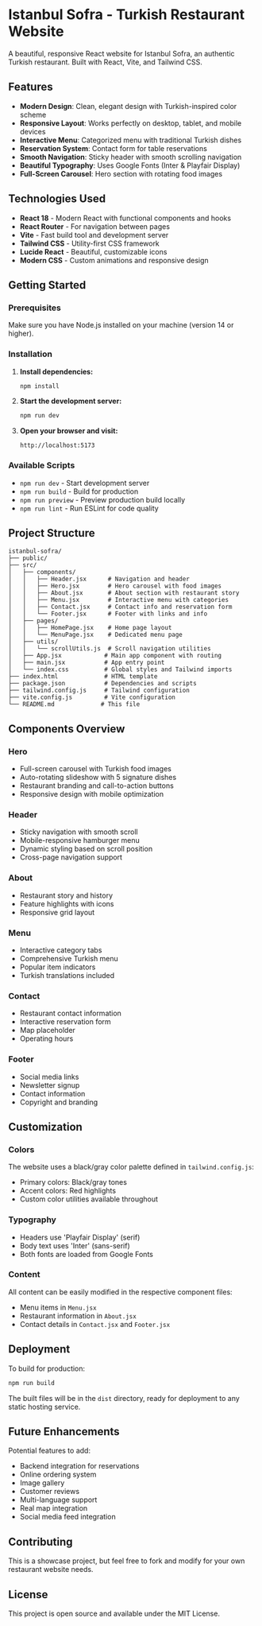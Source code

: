 # Istanbul Sofra - Turkish Restaurant Website

A beautiful, responsive React website for Istanbul Sofra, an authentic Turkish restaurant. Built with React, Vite, and Tailwind CSS.

## Features

- **Modern Design**: Clean, elegant design with Turkish-inspired color scheme
- **Responsive Layout**: Works perfectly on desktop, tablet, and mobile devices
- **Interactive Menu**: Categorized menu with traditional Turkish dishes
- **Reservation System**: Contact form for table reservations
- **Smooth Navigation**: Sticky header with smooth scrolling navigation
- **Beautiful Typography**: Uses Google Fonts (Inter & Playfair Display)
- **Full-Screen Carousel**: Hero section with rotating food images

## Technologies Used

- **React 18** - Modern React with functional components and hooks
- **React Router** - For navigation between pages
- **Vite** - Fast build tool and development server
- **Tailwind CSS** - Utility-first CSS framework
- **Lucide React** - Beautiful, customizable icons
- **Modern CSS** - Custom animations and responsive design

## Getting Started

### Prerequisites

Make sure you have Node.js installed on your machine (version 14 or higher).

### Installation

1. **Install dependencies:**
   ```bash
   npm install
   ```

2. **Start the development server:**
   ```bash
   npm run dev
   ```

3. **Open your browser and visit:**
   ```
   http://localhost:5173
   ```

### Available Scripts

- `npm run dev` - Start development server
- `npm run build` - Build for production
- `npm run preview` - Preview production build locally
- `npm run lint` - Run ESLint for code quality

## Project Structure

```
istanbul-sofra/
├── public/
├── src/
│   ├── components/
│   │   ├── Header.jsx      # Navigation and header
│   │   ├── Hero.jsx        # Hero carousel with food images
│   │   ├── About.jsx       # About section with restaurant story
│   │   ├── Menu.jsx        # Interactive menu with categories
│   │   ├── Contact.jsx     # Contact info and reservation form
│   │   └── Footer.jsx      # Footer with links and info
│   ├── pages/
│   │   ├── HomePage.jsx    # Home page layout
│   │   └── MenuPage.jsx    # Dedicated menu page
│   ├── utils/
│   │   └── scrollUtils.js  # Scroll navigation utilities
│   ├── App.jsx            # Main app component with routing
│   ├── main.jsx           # App entry point
│   └── index.css          # Global styles and Tailwind imports
├── index.html             # HTML template
├── package.json           # Dependencies and scripts
├── tailwind.config.js     # Tailwind configuration
├── vite.config.js         # Vite configuration
└── README.md             # This file
```

## Components Overview

### Hero
- Full-screen carousel with Turkish food images
- Auto-rotating slideshow with 5 signature dishes
- Restaurant branding and call-to-action buttons
- Responsive design with mobile optimization

### Header
- Sticky navigation with smooth scroll
- Mobile-responsive hamburger menu
- Dynamic styling based on scroll position
- Cross-page navigation support

### About
- Restaurant story and history
- Feature highlights with icons
- Responsive grid layout

### Menu
- Interactive category tabs
- Comprehensive Turkish menu
- Popular item indicators
- Turkish translations included

### Contact
- Restaurant contact information
- Interactive reservation form
- Map placeholder
- Operating hours

### Footer
- Social media links
- Newsletter signup
- Contact information
- Copyright and branding

## Customization

### Colors
The website uses a black/gray color palette defined in `tailwind.config.js`:
- Primary colors: Black/gray tones
- Accent colors: Red highlights
- Custom color utilities available throughout

### Typography
- Headers use 'Playfair Display' (serif)
- Body text uses 'Inter' (sans-serif)
- Both fonts are loaded from Google Fonts

### Content
All content can be easily modified in the respective component files:
- Menu items in `Menu.jsx`
- Restaurant information in `About.jsx`
- Contact details in `Contact.jsx` and `Footer.jsx`

## Deployment

To build for production:

```bash
npm run build
```

The built files will be in the `dist` directory, ready for deployment to any static hosting service.

## Future Enhancements

Potential features to add:
- Backend integration for reservations
- Online ordering system
- Image gallery
- Customer reviews
- Multi-language support
- Real map integration
- Social media feed integration

## Contributing

This is a showcase project, but feel free to fork and modify for your own restaurant website needs.

## License

This project is open source and available under the MIT License.
